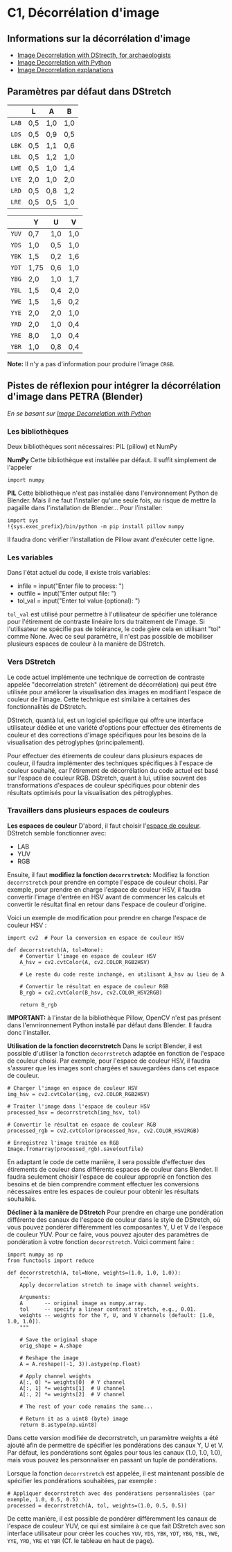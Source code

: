 # C1, Décorrélation d'image

## Informations sur la décorrélation d'image
- [Image Decorrelation with DStrecth, for archaeologists](http://www.dstretch.com/)
- [Image Decorrelation with Python](https://github.com/Dan-in-CA/decorrstretch)
- [Image Decorrelation explanations](https://dhanushkadangampola.blogspot.com/2015/02/decorrelation-stretching.html)

## Paramètres par défaut dans DStretch
|  | L | A | B |
|---|---|---|---|
| `LAB`	| 0,5 | 1,0	| 1,0 |
| `LDS`	| 0,5	| 0,9	| 0,5 |
| `LBK`	| 0,5	| 1,1	| 0,6 |
| `LBL`	| 0,5	| 1,2	| 1,0 |
| `LWE`	| 0,5	| 1,0	| 1,4 |
| `LYE`	| 2,0	| 1,0	| 2,0 |
| `LRD`	| 0,5	| 0,8	| 1,2 |
| `LRE`	| 0,5	| 0,5	| 1,0 |

|  | Y | U | V |
|---|---|---|---|
| `YUV` | 0,7	| 1,0	| 1,0 |
| `YDS` | 1,0	| 0,5	| 1,0 |
| `YBK` | 1,5	| 0,2	| 1,6 |
| `YDT` | 1,75 | 0,6 | 1,0 |
| `YBG` | 2,0 | 1,0 | 1,7 |
| `YBL` | 1,5 | 0,4 | 2,0 |
| `YWE` | 1,5 | 1,6 | 0,2 |
| `YYE` | 2,0 | 2,0 | 1,0 |
| `YRD` | 2,0 | 1,0 | 0,4 |
| `YRE` | 8,0 | 1,0 | 0,4 |
| `YBR` | 1,0 | 0,8 | 0,4 |

**Note:** Il n'y a pas d'information pour produire l'image `CRGB`.

## Pistes de réflexion pour intégrer la décorrélation d'image dans PETRA (Blender)
*En se basant sur [Image Decorrelation with Python](https://github.com/Dan-in-CA/decorrstretch)*

### Les bibliothèques
Deux bibliothèques sont nécessaires: PIL (pillow) et NumPy

**NumPy**
Cette bibliothèque est installée par défaut. Il suffit simplement de l'appeler
```
import numpy
```

**PIL**
Cette bibliothèque n'est pas installée dans l'environnement Python de Blender. Mais il ne faut l'installer qu'une seule fois, au risque de mettre la pagaille dans l'installation de Blender...
Pour l'installer:
```
import sys
!{sys.exec_prefix}/bin/python -m pip install pillow numpy
```
Il faudra donc vérifier l'installation de Pillow avant d'exécuter cette ligne.

### Les variables
Dans l'état actuel du code, il existe trois variables:
+ infile = input("Enter file to process: ")
+ outfile = input("Enter output file: ")
+ tol_val = input("Enter tol value (optional): ")

`tol_val` est utilisé pour permettre à l'utilisateur de spécifier une tolérance pour l'étirement de contraste linéaire lors du traitement de l'image. Si l'utilisateur ne spécifie pas de tolérance, le code gère cela en utilisant "tol" comme None. Avec ce seul paramètre, il n'est pas possible de mobiliser plusieurs espaces de couleur à la manière de DStretch.

### Vers DStretch
Le code actuel implémente une technique de correction de contraste appelée "decorrelation stretch" (étirement de décorrélation) qui peut être utilisée pour améliorer la visualisation des images en modifiant l'espace de couleur de l'image. Cette technique est similaire à certaines des fonctionnalités de DStretch.

DStretch, quantà lui, est un logiciel spécifique qui offre une interface utilisateur dédiée et une variété d'options pour effectuer des étirements de couleur et des corrections d'image spécifiques pour les besoins de la visualisation des pétroglyphes (principalement).

Pour effectuer des étirements de couleur dans plusieurs espaces de couleur, il faudra implémenter des techniques spécifiques à l'espace de couleur souhaité, car l'étirement de décorrélation du code actuel est basé sur l'espace de couleur RGB. DStretch, quant à lui, utilise souvent des transformations d'espaces de couleur spécifiques pour obtenir des résultats optimisés pour la visualisation des pétroglyphes. 

### Travaillers dans plusieurs espaces de couleurs
**Les espaces de couleur**
D'abord, il faut choisir l'[espace de couleur](https://fr.wikipedia.org/wiki/Cat%C3%A9gorie:Espace_couleur). DStretch semble fonctionner avec:
+ LAB
+ YUV
+ RGB

Ensuite, il faut **modifiez la fonction `decorrstretch`:** Modifiez la fonction `decorrstretch` pour prendre en compte l'espace de couleur choisi. Par exemple, pour prendre en charge l'espace de couleur HSV, il faudra convertir l'image d'entrée en HSV avant de commencer les calculs et convertir le résultat final en retour dans l'espace de couleur d'origine.

Voici un exemple de modification pour prendre en charge l'espace de couleur HSV :

```
import cv2  # Pour la conversion en espace de couleur HSV

def decorrstretch(A, tol=None):
    # Convertir l'image en espace de couleur HSV
    A_hsv = cv2.cvtColor(A, cv2.COLOR_RGB2HSV)

    # Le reste du code reste inchangé, en utilisant A_hsv au lieu de A

    # Convertir le résultat en espace de couleur RGB
    B_rgb = cv2.cvtColor(B_hsv, cv2.COLOR_HSV2RGB)
    
    return B_rgb

```

**IMPORTANT:** à l'instar de la bibliothèque Pillow, OpenCV n'est pas présent dans l'envrironnement Python installé par défaut dans Blender. Il faudra donc l'installer.

**Utilisation de la fonction decorrstretch** 
Dans le script Blender, il est possible d'utiliser la fonction `decorrstretch` adaptée en fonction de l'espace de couleur choisi. Par exemple, pour l'espace de couleur HSV, il faudra s'assurer que les images sont chargées et sauvegardées dans cet espace de couleur.
```
# Charger l'image en espace de couleur HSV
img_hsv = cv2.cvtColor(img, cv2.COLOR_RGB2HSV)

# Traiter l'image dans l'espace de couleur HSV
processed_hsv = decorrstretch(img_hsv, tol)

# Convertir le résultat en espace de couleur RGB
processed_rgb = cv2.cvtColor(processed_hsv, cv2.COLOR_HSV2RGB)

# Enregistrez l'image traitée en RGB
Image.fromarray(processed_rgb).save(outfile)

```

En adaptant le code de cette manière, il sera possible d'effectuer des étirements de couleur dans différents espaces de couleur dans Blender. Il faudra seulement choisir l'espace de couleur approprié en fonction des besoins et de bien comprendre comment effectuer les conversions nécessaires entre les espaces de couleur pour obtenir les résultats souhaités.

**Décliner à la manière de DStretch**
Pour prendre en charge une pondération différente des canaux de l'espace de couleur dans le style de DStretch, où vous pouvez pondérer différemment les composantes Y, U et V de l'espace de couleur YUV. Pour ce faire, vous pouvez ajouter des paramètres de pondération à votre fonction `decorrstretch`. Voici comment faire :
```
import numpy as np
from functools import reduce

def decorrstretch(A, tol=None, weights=(1.0, 1.0, 1.0)):
    """
    Apply decorrelation stretch to image with channel weights.

    Arguments:
    A       -- original image as numpy.array.
    tol     -- specify a linear contrast stretch, e.g., 0.01.
    weights -- weights for the Y, U, and V channels (default: [1.0, 1.0, 1.0]).
    """

    # Save the original shape
    orig_shape = A.shape

    # Reshape the image
    A = A.reshape((-1, 3)).astype(np.float)

    # Apply channel weights
    A[:, 0] *= weights[0]  # Y channel
    A[:, 1] *= weights[1]  # U channel
    A[:, 2] *= weights[2]  # V channel

    # The rest of your code remains the same...

    # Return it as a uint8 (byte) image
    return B.astype(np.uint8)
```

Dans cette version modifiée de decorrstretch, un paramètre weights a été ajouté afin de permettre de spécifier les pondérations des canaux Y, U et V. Par défaut, les pondérations sont égales pour tous les canaux (1.0, 1.0, 1.0), mais vous pouvez les personnaliser en passant un tuple de pondérations.

Lorsque la fonction `decorrstretch` est appelée, il est maintenant possible de spécifier les pondérations souhaitées, par exemple :
```
# Appliquer decorrstretch avec des pondérations personnalisées (par exemple, 1.0, 0.5, 0.5)
processed = decorrstretch(A, tol, weights=(1.0, 0.5, 0.5))
```

De cette manière, il est possible de pondérer différemment les canaux de l'espace de couleur YUV, ce qui est similaire à ce que fait DStretch avec son interface utilisateur pour créer les couches `YUV`, `YDS`, `YBK`, `YDT`, `YBG`, `YBL`, `YWE`, `YYE`, `YRD`, `YRE` et `YBR` (Cf. le tableau en haut de page).
